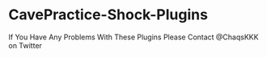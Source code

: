 # CavePractice-Shock-Plugins
If You Have Any Problems With These Plugins Please Contact @ChaqsKKK on Twitter
